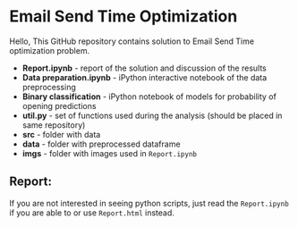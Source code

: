 # Email Send Time Optimization
Hello,
This GitHub  repository contains solution to Email Send Time optimization problem.

* **Report.ipynb** - report of the solution and discussion of the results
* **Data preparation.ipynb** - iPython interactive notebook of the data preprocessing
* **Binary classification** - iPython notebook of models for probability of opening predictions
* **util.py** - set of functions used during the analysis (should be placed in same repository)
* **src** - folder with data
* **data** - folder with preprocessed dataframe
* **imgs** - folder with images used in `Report.ipynb`

## Report:

If you are not interested in seeing python scripts, just read the `Report.ipynb` if you are able to or use `Report.html` instead.
